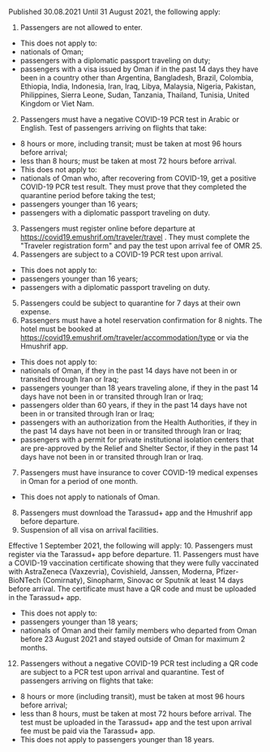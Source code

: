 Published 30.08.2021
Until 31 August 2021, the following apply:
1. Passengers are not allowed to enter.
- This does not apply to:
- nationals of Oman;
- passengers with a diplomatic passport traveling on duty;
- passengers with a visa issued by Oman if in the past 14 days they have been in a country other than Argentina, Bangladesh, Brazil, Colombia, Ethiopia, India, Indonesia, Iran, Iraq, Libya, Malaysia, Nigeria, Pakistan, Philippines, Sierra Leone, Sudan, Tanzania, Thailand, Tunisia, United Kingdom or Viet Nam.
2. Passengers must have a negative COVID-19 PCR test in Arabic or English. Test of passengers arriving on flights that take:
- 8 hours or more, including transit; must be taken at most 96 hours before arrival;
- less than 8 hours; must be taken at most 72 hours before arrival. 
- This does not apply to:
- nationals of Oman who, after recovering from COVID-19, get a positive COVID-19 PCR test result. They must prove that they completed the quarantine period before taking the test;
- passengers younger than 16 years;
- passengers with a diplomatic passport traveling on duty.
3. Passengers must register online before departure at <a href="https://covid19.emushrif.om/traveler/travel">https://covid19.emushrif.om/traveler/travel</a> . They must complete the "Traveler registration form" and pay the test upon arrival fee of OMR 25.
4. Passengers are subject to a COVID-19 PCR test upon arrival.
- This does not apply to:
- passengers younger than 16 years;
- passengers with a diplomatic passport traveling on duty.
5. Passengers could be subject to quarantine for 7 days at their own expense.
6. Passengers must have a hotel reservation confirmation for 8 nights. The hotel must be booked at <a href="https://covid19.emushrif.om/traveler/accommodation/type">https://covid19.emushrif.om/traveler/accommodation/type</a> or via the Hmushrif app.
- This does not apply to:
- nationals of Oman, if they in the past 14 days have not been in or transited through Iran or Iraq;
- passengers younger than 18 years traveling alone, if they in the past 14 days have not been in or transited through Iran or Iraq;
- passengers older than 60 years, if they in the past 14 days have not been in or transited through Iran or Iraq;
- passengers with an authorization from the Health Authorities, if they in the past 14 days have not been in or transited through Iran or Iraq;
- passengers with a permit for private institutional isolation centers that are pre-approved by the Relief and Shelter Sector, if they in the past 14 days have not been in or transited through Iran or Iraq.
7. Passengers must have insurance to cover COVID-19 medical expenses in Oman for a period of one month.
- This does not apply to nationals of Oman.
8. Passengers must download the Tarassud+ app and the Hmushrif app before departure.
9. Suspension of all visa on arrival facilities.

Effective 1 September 2021, the following will apply:
10. Passengers must register via the Tarassud+ app before departure.
11. Passengers must have a COVID-19 vaccination certificate showing that they were fully vaccinated with AstraZeneca (Vaxzevria), Covishield, Janssen, Moderna, Pfizer-BioNTech (Comirnaty), Sinopharm, Sinovac or Sputnik at least 14 days before arrival. The certificate must have a QR code and must be uploaded in the Tarassud+ app.
- This does not apply to:
- passengers younger than 18 years;
- nationals of Oman and their family members who departed from Oman before 23 August 2021 and stayed outside of Oman for maximum 2 months.
12. Passengers without a negative COVID-19 PCR test including a QR code are subject to a PCR test upon arrival and quarantine. Test of passengers arriving on flights that take:
- 8 hours or more (including transit), must be taken at most 96 hours before arrival;
- less than 8 hours, must be taken at most 72 hours before arrival. The test must be uploaded in the Tarassud+ app and the test upon arrival fee must be paid via the Tarassud+ app.
- This does not apply to passengers younger than 18 years.
